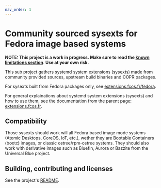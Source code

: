 ```yaml
---
nav_order: 1
---
```


# Community sourced sysexts for Fedora image based systems

**NOTE: This project is a work in progress. Make sure to read the [known
limitations section](https://extensions.fcos.fr). Use at your own risk.**

This sub project gathers systemd system extensions (sysexts) made from
community provided sources, upstream build binaries and COPR packages.

For sysexts built from Fedora packages only, see
[extensions.fcos.fr/fedora](https://extensions.fcos.fr/fedora).

For general explainations about systemd system extensions (sysexts) and how to
use them, see the documentation from the parent page:
[extensions.fcos.fr](https://extensions.fcos.fr).

## Compatibility

Those sysexts should work will all Fedora based image mode systems (Atomic
Desktops, CoreOS, IoT, etc.), wether they are Bootable Containers (bootc)
images, or classic ostree/rpm-ostree systems. They should also work with
derivative images such as Bluefin, Aurora or Bazzite from the Universal Blue
project.

## Building, contributing and licenses

See the project's [README](https://github.com/fedora-sysexts/community).

